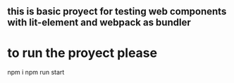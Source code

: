 ## this is basic proyect for testing web components with lit-element and webpack as bundler

# to run the proyect please
npm i
npm run start